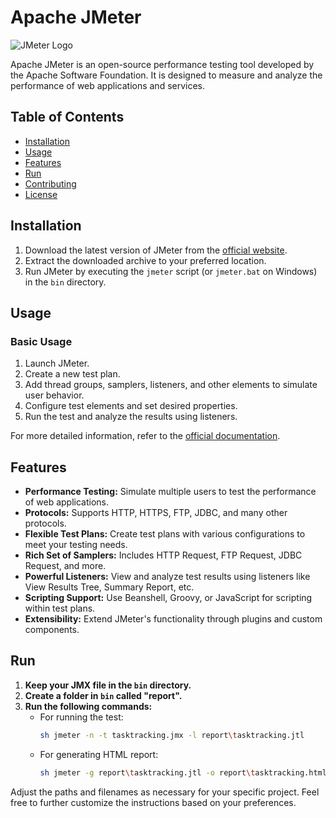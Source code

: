 # Apache JMeter

![JMeter Logo](https://jmeter.apache.org/images/jmeter.png)

Apache JMeter is an open-source performance testing tool developed by the Apache Software Foundation. It is designed to measure and analyze the performance of web applications and services.

## Table of Contents
- [Installation](#installation)
- [Usage](#usage)
- [Features](#features)
- [Run](#run)
- [Contributing](#contributing)
- [License](#license)

## Installation

1. Download the latest version of JMeter from the [official website](https://jmeter.apache.org/download_jmeter.cgi).
2. Extract the downloaded archive to your preferred location.
3. Run JMeter by executing the `jmeter` script (or `jmeter.bat` on Windows) in the `bin` directory.

## Usage

### Basic Usage

1. Launch JMeter.
2. Create a new test plan.
3. Add thread groups, samplers, listeners, and other elements to simulate user behavior.
4. Configure test elements and set desired properties.
5. Run the test and analyze the results using listeners.

For more detailed information, refer to the [official documentation](https://jmeter.apache.org/usermanual/).

## Features

- **Performance Testing:** Simulate multiple users to test the performance of web applications.
- **Protocols:** Supports HTTP, HTTPS, FTP, JDBC, and many other protocols.
- **Flexible Test Plans:** Create test plans with various configurations to meet your testing needs.
- **Rich Set of Samplers:** Includes HTTP Request, FTP Request, JDBC Request, and more.
- **Powerful Listeners:** View and analyze test results using listeners like View Results Tree, Summary Report, etc.
- **Scripting Support:** Use Beanshell, Groovy, or JavaScript for scripting within test plans.
- **Extensibility:** Extend JMeter's functionality through plugins and custom components.

## Run

1. **Keep your JMX file in the `bin` directory.**
2. **Create a folder in `bin` called "report".**
3. **Run the following commands:**
    - For running the test:
        ```bash
        sh jmeter -n -t tasktracking.jmx -l report\tasktracking.jtl
        ```
    - For generating HTML report:
        ```bash
        sh jmeter -g report\tasktracking.jtl -o report\tasktracking.html
        ```

Adjust the paths and filenames as necessary for your specific project. Feel free to further customize the instructions based on your preferences.
